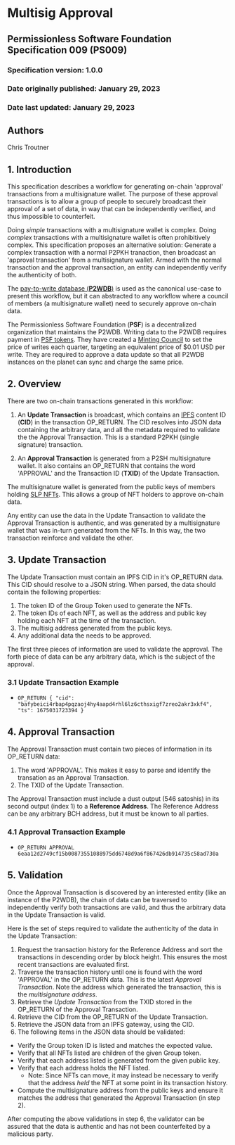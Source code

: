 # Multisig Approval

## Permissionless Software Foundation Specification 009 (PS009)

### Specification version: 1.0.0

### Date originally published: January 29, 2023

### Date last updated: January 29, 2023

## Authors

Chris Troutner

## 1. Introduction

This specification describes a workflow for generating on-chain 'approval' transactions from a multisignature wallet. The purpose of these approval transactions is to allow a group of people to securely broadcast their approval of a set of data, in way that can be independently verified, and thus impossible to counterfeit.

Doing *simple* transactions with a multisignature wallet is complex. Doing *complex* transactions with a multisignature wallet is often prohibitively complex. This specification proposes an alternative solution: Generate a complex transaction with a normal P2PKH tranaction, then broadcast an 'approval transaction' from a multisignature wallet. Armed with the normal transaction and the approval transaction, an entity can independently verify the authenticity of both.

The [pay-to-write database (**P2WDB**)](https://p2wdb.com) is used as the canonical use-case to present this workflow, but it can abstracted to any workflow where a council of members (a multisignature wallet) need to securely approve on-chain data.

The Permissionless Software Foundation (**PSF**) is a decentralized organization that maintains the P2WDB. Writing data to the P2WDB requires payment in [PSF tokens](https://psfoundation.cash). They have created a [Minting Council](https://psfoundation.info/governance/minting-council) to set the price of writes each quarter, targeting an equivalent price of $0.01 USD per write. They are required to approve a data update so that all P2WDB instances on the planet can sync and charge the same price.

## 2. Overview

There are two on-chain transactions generated in this workflow:

1. An **Update Transaction** is broadcast, which contains an [IPFS](https://ipfs.io) content ID (**CID**) in the transaction OP_RETURN. The CID resolves into JSON data containing the arbitrary data, and all the metadata required to validate the the Approval Transaction. This is a standard P2PKH (single signature) transaction.

2. An **Approval Transaction** is generated from a P2SH multisignature wallet. It also contains an OP_RETURN that contains the word 'APPROVAL' and the Transaction ID (**TXID**) of the Update Transaction.

The multisignature wallet is generated from the public keys of members holding [SLP NFTs](https://github.com/simpleledger/slp-specifications/blob/master/slp-nft-1.md). This allows a group of NFT holders to approve on-chain data.

Any entity can use the data in the Update Transaction to validate the Approval Transaction is authentic, and was generated by a multisignature wallet that was in-turn generated from the NFTs. In this way, the two transaction reinforce and validate the other.

## 3. Update Transaction

The Update Transaction must contain an IPFS CID in it's OP_RETURN data. This CID should resolve to a JSON string. When parsed, the data should contain the following properties:

1. The token ID of the Group Token used to generate the NFTs.
2. The token IDs of each NFT, as well as the address and public key holding each NFT at the time of the transaction.
3. The multisig address generated from the public keys.
4. Any additional data the needs to be approved.

The first three pieces of information are used to validate the approval. The forth piece of data can be any arbitrary data, which is the subject of the approval.

### 3.1 Update Transaction Example

- `OP_RETURN { "cid": "bafybeici4rbap4pqzaoj4hy4aapd4rhl6lz6cthsxigf7zreo2akr3xkf4", "ts": 1675031723394 }`

## 4. Approval Transaction
The Approval Transaction must contain two pieces of information in its OP_RETURN data:

1. The word 'APPROVAL'. This makes it easy to parse and identify the transation as an Approval Transaction.
2. The TXID of the Update Transaction.

The Approval Transaction must include a dust output (546 satoshis) in its second output (index 1) to a **Reference Address**. The Reference Address can be any arbitrary BCH address, but it must be known to all parties.

### 4.1 Approval Transaction Example

- `OP_RETURN APPROVAL 6eaa12d2749cf15b00873551088975dd6748d9a6f867426db914735c58ad730a`

## 5. Validation

Once the Approval Transaction is discovered by an interested entity (like an instance of the P2WDB), the chain of data can be traversed to independently verify both transactions are valid, and thus the arbitrary data in the Update Transaction is valid.

Here is the set of steps required to validate the authenticity of the data in the Update Transaction:

1. Request the transaction history for the Reference Address and sort the transactions in descending order by block height. This ensures the most recent transactions are evaluated first.
2. Traverse the transaction history until one is found with the word 'APPROVAL' in the OP_RETURN data. This is the latest *Approval Transaction*. Note the address which generated the transaction, this is the *multisignature address*.
3. Retrieve the *Update Transaction* from the TXID stored in the OP_RETURN of the Approval Transaction.
4. Retrieve the CID from the OP_RETURN of the Update Transaction.
5. Retrieve the JSON data from an IPFS gateway, using the CID.
6. The following items in the JSON data should be validated:
  - Verify the Group token ID is listed and matches the expected value.
  - Verify that all NFTs listed are children of the given Group token.
  - Verify that each address listed is generated from the given public key.
  - Verify that each address holds the NFT listed.
    - Note: Since NFTs can move, it may instead be necessary to verify that the address *held* the NFT at some point in its transaction history.
  - Compute the multisignature address from the public keys and ensure it matches the address that generated the Approval Transaction (in step 2).

After computing the above validations in step 6, the validator can be assured that the data is authentic and has not been counterfeited by a malicious party.
